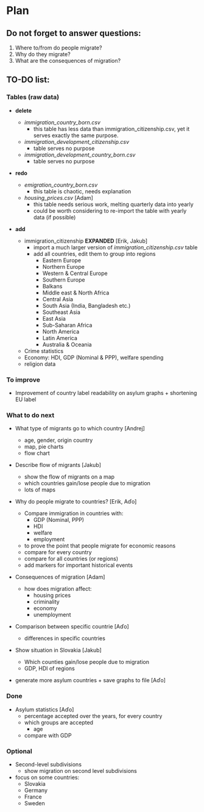 # Plan

## **Do not** forget to answer questions:
1. Where to/from do people migrate?
2. Why do they migrate?
3. What are the consequences of migration?

## TO-DO list:

 
### Tables (raw data)
- **delete** 
    * _immigration_country_born.csv_ 
        + this table has less data than immigration_citizenship.csv, yet it serves exactly the same purpose. 
    * _immigration_development_citizenship.csv_
        + table serves no purpose
    * _immigration_development_country_born.csv_
        + table serves no purpose
        
- **redo**
    * _emigration_country_born.csv_ 
        + this table is chaotic, needs explanation
    * _housing_prices.csv_ [Adam]
        + this table needs serious work, melting quarterly data into yearly
        + could be worth considering to re-import the table with yearly data (if possible)
- **add**
  	* immigration_citizenship **EXPANDED** [Erik, Jakub]
		+ import a much larger version of _immigration_citizenship.csv_ table
		+ add all countries, edit them to group into regions
			- Eastern Europe
			- Northern Europe
			- Western & Central Europe
			- Southern Europe
			- Balkans
			- Middle east & North Africa
			- Central Asia
			- South Asia (India, Bangladesh etc.)
			- Southeast Asia
			- East Asia
			- Sub-Saharan Africa
			- North America
			- Latin America
			- Australia & Oceania
    * Crime statistics 
    * Economy: HDI, GDP (Nominal & PPP), welfare spending
    * religion data
    
### To improve
- Improvement of country label readability on asylum graphs + shortening EU label

        
### What to do next
- What type of migrants go to which country [Andrej]
    * age, gender, origin country
    * map, pie charts
    * flow chart
    
- Describe flow of migrants [Jakub]
    * show the flow of migrants on a map
    * which countries gain/lose people due to migration
    * lots of maps

- Why do people migrate to countries? [Erik, Aďo]
    * Compare immigration in countries with:
        + GDP (Nominal, PPP)
        + HDI
        + welfare
        + employment
    * to prove the point that people migrate for economic reasons
    * compare for every country
    * compare for all countries (or regions)
    * add markers for important historical events
    
- Consequences of migration [Adam]
    + how does migration affect:
        - housing prices
        - criminality
        - economy
        - unemployment


- Comparison between specific countrie [Aďo]
    * differences in specific countries
    
- Show situation in Slovakia [Jakub]
    * Which counties gain/lose people due to migration
    * GDP, HDI of regions
    
- generate more asylum countries + save graphs to file [Aďo]
    
### Done
- Asylum statistics [Aďo]
    * percentage accepted over the years, for every country
    * which groups are accepted 
        + age
    * compare with GDP

### Optional
- Second-level subdivisions
    * show migration on second level subdivisions
- focus on some countries:
    * Slovakia
    * Germany
    * France
    * Sweden
